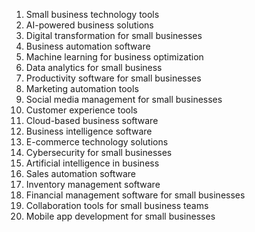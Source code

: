 1. Small business technology tools
2. AI-powered business solutions
3. Digital transformation for small businesses
4. Business automation software
5. Machine learning for business optimization
6. Data analytics for small business
7. Productivity software for small businesses
8. Marketing automation tools
9. Social media management for small businesses
10. Customer experience tools
11. Cloud-based business software
12. Business intelligence software
13. E-commerce technology solutions
14. Cybersecurity for small businesses
15. Artificial intelligence in business
16. Sales automation software
17. Inventory management software
18. Financial management software for small businesses
19. Collaboration tools for small business teams
20. Mobile app development for small businesses
